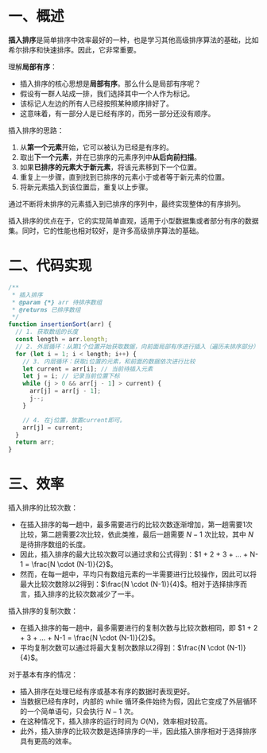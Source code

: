 # 一、概述

**插入排序**是简单排序中效率最好的一种，也是学习其他高级排序算法的基础，比如希尔排序和快速排序。因此，它非常重要。

理解**局部有序**：

- 插入排序的核心思想是**局部有序**。那么什么是局部有序呢？
- 假设有一群人站成一排，我们选择其中一个人作为标记。
- 该标记人左边的所有人已经按照某种顺序排好了。
- 这意味着，有一部分人是已经有序的，而另一部分还没有顺序。

插入排序的思路：

1. 从**第一个元素**开始，它可以被认为已经是有序的。
2. 取出**下一个元素**，并在已排序的元素序列中**从后向前扫描**。
3. 如果**已排序的元素大于新元素**，将该元素移到下一个位置。
4. 重复上一步骤，直到找到已排序的元素小于或者等于新元素的位置。
5. 将新元素插入到该位置后，重复以上步骤。

通过不断将未排序的元素插入到已排序的序列中，最终实现整体的有序排列。

插入排序的优点在于，它的实现简单直观，适用于小型数据集或者部分有序的数据集。同时，它的性能也相对较好，是许多高级排序算法的基础。

# 二、代码实现

```js
/**
 * 插入排序
 * @param {*} arr 待排序数组
 * @returns 已排序数组
 */
function insertionSort(arr) {
  // 1. 获取数组的长度
  const length = arr.length;
  // 2. 外层循环：从第1个位置开始获取数据，向前面局部有序进行插入（遍历未排序部分）
  for (let i = 1; i < length; i++) {
    // 3. 内层循环：获取i位置的元素，和前面的数据依次进行比较
    let current = arr[i]; // 当前待插入元素
    let j = i; // 记录当前位置下标
    while (j > 0 && arr[j - 1] > current) {
      arr[j] = arr[j - 1];
      j--;
    }

    // 4. 在j位置，放置current即可。
    arr[j] = current;
  }
  return arr;
}
```

# 三、效率

插入排序的比较次数：

- 在插入排序的每一趟中，最多需要进行的比较次数逐渐增加，第一趟需要1次比较，第二趟需要2次比较，依此类推，最后一趟需要 $N-1$ 次比较，其中 $N$ 是待排序数组的长度。
- 因此，插入排序的最大比较次数可以通过求和公式得到：$1 + 2 + 3 + ... + N-1 = \frac{N \cdot (N-1)}{2}$。
- 然而，在每一趟中，平均只有数组元素的一半需要进行比较操作，因此可以将最大比较次数除以2得到：$\frac{N \cdot (N-1)}{4}$。相对于选择排序而言，插入排序的比较次数减少了一半。

插入排序的复制次数：

- 在插入排序的每一趟中，最多需要进行的复制次数与比较次数相同，即 $1 + 2 + 3 + ... + N-1 = \frac{N \cdot (N-1)}{2}$。
- 平均复制次数可以通过将最大复制次数除以2得到：$\frac{N \cdot (N-1)}{4}$。

对于基本有序的情况：

- 插入排序在处理已经有序或基本有序的数据时表现更好。
- 当数据已经有序时，内部的 while 循环条件始终为假，因此它变成了外层循环的一个简单语句，只会执行 $N-1$ 次。
- 在这种情况下，插入排序的运行时间为 $O(N)$，效率相对较高。
- 此外，插入排序的比较次数是选择排序的一半，因此插入排序相对于选择排序具有更高的效率。